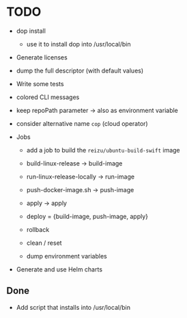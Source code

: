 # TODO


* dop install
  - use it to install dop into /usr/local/bin

* Generate licenses

* dump the full descriptor (with default values)

* Write some tests

* colored CLI messages

* keep repoPath parameter
  -> also as environment variable

* consider alternative name `cop` (cloud operator)

* Jobs
  - add a job to build the `reizu/ubuntu-build-swift` image
  - build-linux-release -> build-image
  - run-linux-release-locally -> run-image
  - push-docker-image.sh -> push-image
  - apply -> apply

  - deploy = {build-image, push-image, apply}
  - rollback
  - clean / reset
  - dump environment variables

* Generate and use Helm charts

## Done

* Add script that installs into /usr/local/bin

